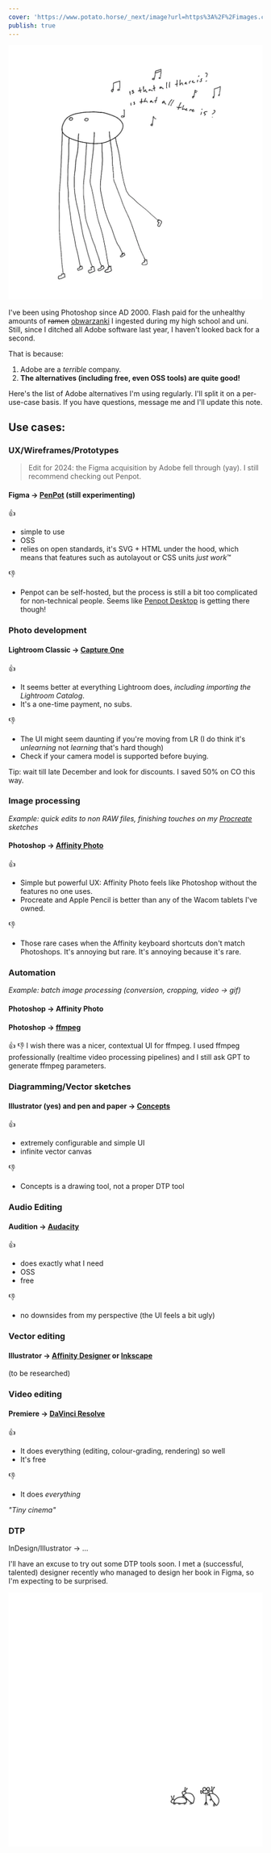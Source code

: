 ```yaml
---
cover: 'https://www.potato.horse/_next/image?url=https%3A%2F%2Fimages.ctfassets.net%2Fhyylafu4fjks%2F4lSAa64LX6sFKJdYj1pV1t%2Fb965abf8793d9bc3b4d9fc5ebaec34c2%2F175784178_509016940120211_3408298645667599302_n_17847913190546027.jpg&w=3840&q=75'
publish: true
---
```

![266](spider.webp)

I've been using Photoshop since AD 2000. Flash paid for the unhealthy amounts of ~~ramen~~ [obwarzanki](https://en.wikipedia.org/wiki/Obwarzanek_krakowski) I ingested during my high school and uni. Still, since I ditched all Adobe software last year, I haven't looked back for a second.

That is because:

1. Adobe are a *terrible* company.
2. **The alternatives (including free, even OSS tools) are quite good!**

Here's the list of Adobe alternatives I'm using regularly. I'll split it on a per-use-case basis. If you have questions, message me and I'll update this note.

## Use cases:

### UX/Wireframes/Prototypes

> Edit for 2024: the Figma acquisition by Adobe fell through (yay). I still recommend checking out Penpot.
#### Figma → [PenPot](https://penpot.app) (still experimenting)

👍 
- simple to use
- OSS
- relies on open standards, it's SVG + HTML under the hood, which means that features such as autolayout or CSS units *just work*™

👎 
- Penpot can be self-hosted, but the process is still a bit too complicated for non-technical people. Seems like [Penpot Desktop](https://community.penpot.app/t/introducing-penpot-desktop/1468) is getting there though!

### Photo development

#### Lightroom Classic → [Capture One](https://www.captureone.com/en)

👍 

- It seems better at everything Lightroom does, *including importing the Lightroom Catalog*.
- It's a one-time payment, no subs.

👎

- The UI might seem daunting if you're moving from LR (I do think it's *unlearning* not *learning* that's hard though)
- Check if your camera model is supported before buying.

Tip: wait till late December and look for discounts. I saved 50% on CO this way. 
### Image processing

*Example: quick edits to non RAW files, finishing touches on my [Procreate](https://procreate.com) sketches*

#### Photoshop → [Affinity Photo](https://affinity.serif.com/en-us/photo/)

👍 
- Simple but powerful UX: Affinity Photo feels like Photoshop without the features no one uses. 
- Procreate and Apple Pencil is better than any of the Wacom tablets I've owned. 

👎 
- Those rare cases when the Affinity keyboard shortcuts don't match Photoshops. It's annoying but rare. It's annoying because it's rare.

### Automation

*Example: batch image processing (conversion, cropping, video → gif)*

#### Photoshop → Affinity Photo
#### **Photoshop → [ffmpeg](https://ffmpeg.org/download.html)**


👍 👎
I wish there was a nicer, contextual UI for ffmpeg. I used ffmpeg professionally (realtime video processing pipelines) and I still ask GPT to generate ffmpeg parameters.


### Diagramming/Vector sketches

#### Illustrator (yes) and pen and paper → [Concepts](https://concepts.app/en/)

👍 
- extremely configurable and simple UI
- infinite vector canvas

👎
- Concepts is a drawing tool, not a proper DTP tool

### Audio Editing

#### Audition → [Audacity](https://www.audacityteam.org)

👍 
- does exactly what I need
- OSS
- free

👎 
- no downsides from my perspective (the UI feels a bit ugly)

### Vector editing

#### Illustrator → [Affinity Designer](https://affinity.serif.com/en-us/designer/) or [Inkscape](https://inkscape.org)
(to be researched)

### Video editing

#### Premiere → [DaVinci Resolve](https://www.blackmagicdesign.com/products/davinciresolve)

👍 
- It does everything (editing, colour-grading, rendering) so well
- It's free

👎
- It does *everything*

*"Tiny cinema"*
### DTP

InDesign/Illustrator → ...

I'll have an excuse to try out some DTP tools soon. I met a (successful, talented) designer recently who managed to design her book in Figma, so I'm expecting to be surprised.

![Little Cinema](little-cinema.webp)
